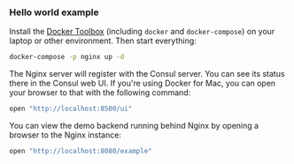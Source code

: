 ### Hello world example

Install the [Docker Toolbox](https://docs.docker.com/installation/mac/) (including `docker` and `docker-compose`) on your laptop or other environment. Then start everything:

```bash
docker-compose -p nginx up -d
```

The Nginx server will register with the Consul server. You can see its status there in the Consul web UI. If you're using Docker for Mac, you can open your browser to that with the following command:

```bash
open "http://localhost:8500/ui"
```

You can view the demo backend running behind Nginx by opening a browser to the Nginx instance:

```bash
open "http://localhost:8080/example"
```
